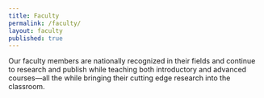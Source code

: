 ```yaml
---
title: Faculty
permalink: /faculty/
layout: faculty
published: true
---
```

Our faculty members are nationally recognized in their fields and continue to research and publish while teaching both introductory and advanced courses—all the while bringing their cutting edge research into the classroom.